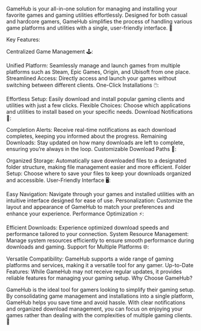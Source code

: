 GameHub is your all-in-one solution for managing and installing your favorite games and gaming utilities effortlessly. Designed for both casual and hardcore gamers, GameHub simplifies the process of handling various game platforms and utilities with a single, user-friendly interface. 🌟

Key Features:

Centralized Game Management 🕹️:

Unified Platform: Seamlessly manage and launch games from multiple platforms such as Steam, Epic Games, Origin, and Ubisoft from one place.
Streamlined Access: Directly access and launch your games without switching between different clients.
One-Click Installations 🖱️:

Effortless Setup: Easily download and install popular gaming clients and utilities with just a few clicks.
Flexible Choices: Choose which applications and utilities to install based on your specific needs.
Download Notifications 🔔:

Completion Alerts: Receive real-time notifications as each download completes, keeping you informed about the progress.
Remaining Downloads: Stay updated on how many downloads are left to complete, ensuring you’re always in the loop.
Customizable Download Paths 📂:

Organized Storage: Automatically save downloaded files to a designated folder structure, making file management easier and more efficient.
Folder Setup: Choose where to save your files to keep your downloads organized and accessible.
User-Friendly Interface 🖥️:

Easy Navigation: Navigate through your games and installed utilities with an intuitive interface designed for ease of use.
Personalization: Customize the layout and appearance of GameHub to match your preferences and enhance your experience.
Performance Optimization ⚡:

Efficient Downloads: Experience optimized download speeds and performance tailored to your connection.
System Resource Management: Manage system resources efficiently to ensure smooth performance during downloads and gaming.
Support for Multiple Platforms 🌐:

Versatile Compatibility: GameHub supports a wide range of gaming platforms and services, making it a versatile tool for any gamer.
Up-to-Date Features: While GameHub may not receive regular updates, it provides reliable features for managing your gaming setup.
Why Choose GameHub?

GameHub is the ideal tool for gamers looking to simplify their gaming setup. By consolidating game management and installations into a single platform, GameHub helps you save time and avoid hassle. With clear notifications and organized download management, you can focus on enjoying your games rather than dealing with the complexities of multiple gaming clients. 🎉
